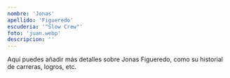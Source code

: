 ```yaml
---
nombre: 'Jonas'
apellido: 'Figueredo'
escuderia: '"Slow Crew"'
foto: 'juan.webp'
descripcion: ''
---
```


Aquí puedes añadir más detalles sobre Jonas Figueredo, como su historial de carreras, logros, etc.
